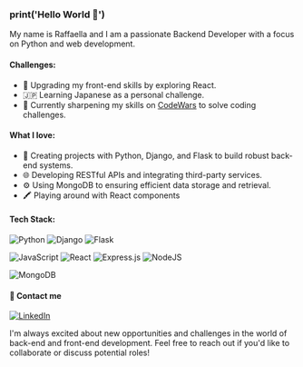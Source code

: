 ### print('Hello World 👋')
My name is Raffaella and I am a passionate Backend Developer with a focus on Python and web development. 

#### Challenges:
- 🔧 Upgrading my front-end skills by exploring React.
- 🇯🇵 Learning Japanese as a personal challenge.
- 💪 Currently sharpening my skills on [CodeWars](https://www.codewars.com/users/raffaellas) to solve coding challenges.


#### What I love:
- 💼 Creating projects with Python, Django, and Flask to build robust back-end systems.
- 🌐 Developing RESTful APIs and integrating third-party services.
- ⚙️ Using MongoDB to ensuring efficient data storage and retrieval.
- 🖍 Playing around with React components 

####  Tech Stack:
![Python](https://img.shields.io/badge/python-3670A0?style=flat&logo=python&logoColor=white) ![Django](	https://img.shields.io/badge/Django-092E20?style=flat&logo=django&logoColor=white) ![Flask](https://img.shields.io/badge/flask-%23000.svg?style=flat&logo=flask&logoColor=white)

![JavaScript](	https://img.shields.io/badge/JavaScript-323330?style=flat&logo=javascript&logoColor=F7DF1E) ![React](https://img.shields.io/badge/React-61DAFB?style=flat&logo=react&logoColor=white)	![Express.js](https://img.shields.io/badge/express.js-%23404d59.svg?style=flat&logo=express&logoColor=%2361DAFB) ![NodeJS](https://img.shields.io/badge/node.js-6DA55F?style=flat&logo=node.js&logoColor=white)

![MongoDB](https://img.shields.io/badge/MongoDB-%234ea94b.svg?style=flat&logo=mongodb&logoColor=white)


#### 💌 Contact me
[![LinkedIn](https://img.shields.io/badge/LinkedIn-0077B5?style=flat&logo=linkedin&logoColor=white)](https://www.linkedin.com/in/raffaella-suardini-backend-developer/)

I'm always excited about new opportunities and challenges in the world of back-end and front-end development. Feel free to reach out if you'd like to collaborate or discuss potential roles!
